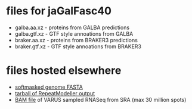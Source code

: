 # files for jaGalFasc40
* galba.aa.xz - proteins from GALBA predictions
* galba.gtf.xz - GTF style annoations from GALBA
* braker.aa.xz - proteins from BRAKER3 predictions
* braker.gtf.xz - GTF style annoations from BRAKER3

# files hosted elsewhere
* [softmasked genome FASTA](https://asg_hubs.cog.sanger.ac.uk/jaGalFasc40/jaGalFasc40.fa.masked)
* [tarball of RepeatModeller output](https://asg_hubs.cog.sanger.ac.uk/jaGalFasc40/jaGalFasc40.tar.xz)
* [BAM file](https://asg_hubs.cog.sanger.ac.uk/jaGalFasc40/VARUS.bam) of VARUS sampled RNASeq from SRA (max 30 million spots)

